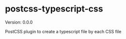 # postcss-typescript-css
Version: 0.0.0

PostCSS plugin to create a typescript file by each CSS file
